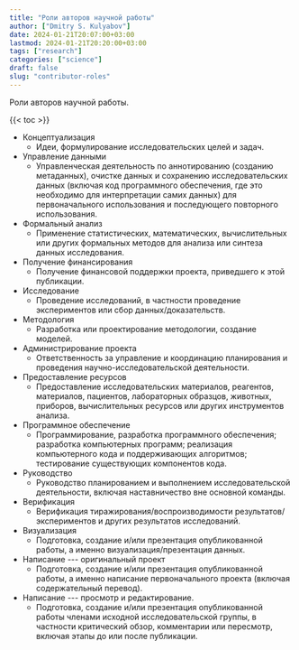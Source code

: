 ```yaml
---
title: "Роли авторов научной работы"
author: ["Dmitry S. Kulyabov"]
date: 2024-01-21T20:07:00+03:00
lastmod: 2024-01-21T20:20:00+03:00
tags: ["research"]
categories: ["science"]
draft: false
slug: "contributor-roles"
---
```


Роли авторов научной работы.

<!--more-->

{{< toc >}}

-   Концептуализация
    -   Идеи, формулирование исследовательских целей и задач.
-   Управление данными
    -   Управленческая деятельность по аннотированию (созданию метаданных), очистке данных и сохранению исследовательских данных (включая код программного обеспечения, где это необходимо для интерпретации самих данных) для первоначального использования и последующего повторного использования.
-   Формальный анализ
    -   Применение статистических, математических, вычислительных или других формальных методов для анализа или синтеза данных исследования.
-   Получение финансирования
    -   Получение финансовой поддержки проекта, приведшего к этой публикации.
-   Исследование
    -   Проведение исследований, в частности проведение экспериментов или сбор данных/доказательств.
-   Методология
    -   Разработка или проектирование методологии, создание моделей.
-   Администрирование проекта
    -   Ответственность за управление и координацию планирования и проведения научно-исследовательской деятельности.
-   Предоставление ресурсов
    -   Предоставление исследовательских материалов, реагентов, материалов, пациентов, лабораторных образцов, животных, приборов, вычислительных ресурсов или других инструментов анализа.
-   Программное обеспечение
    -   Программирование, разработка программного обеспечения; разработка компьютерных программ; реализация компьютерного кода и поддерживающих алгоритмов; тестирование существующих компонентов кода.
-   Руководство
    -   Руководство планированием и выполнением исследовательской деятельности, включая наставничество вне основной команды.
-   Верификация
    -   Верификация тиражирования/воспроизводимости результатов/экспериментов и других результатов исследований.
-   Визуализация
    -   Подготовка, создание и/или презентация опубликованной работы, а именно визуализация/презентация данных.
-   Написание --- оригинальный проект
    -   Подготовка, создание и/или презентация опубликованной работы, а именно написание первоначального проекта (включая содержательный перевод).
-   Написание --- просмотр и редактирование.
    -   Подготовка, создание и/или презентация опубликованной работы членами исходной исследовательской группы, в частности критический обзор, комментарии или пересмотр, включая этапы до или после публикации.
